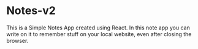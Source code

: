 # Notes-v2
This is a Simple Notes App created using React.
In this note app you can write on it to remember stuff on your local website, even after closing the browser.
